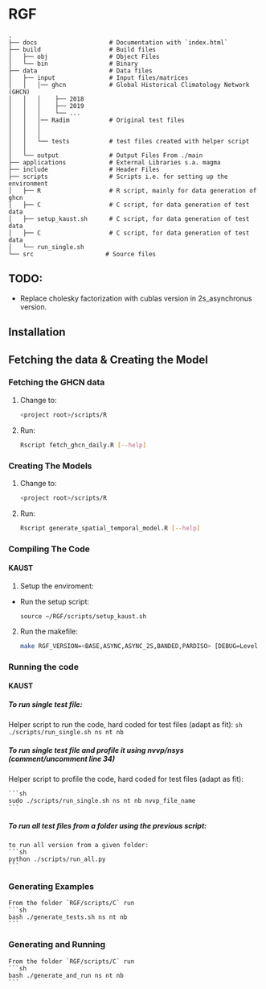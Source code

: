 # RGF
    .
    ├── docs                    # Documentation with `index.html`
    ├── build                   # Build files
    │   ├── obj                 # Object Files
    │   └── bin                 # Binary 
    ├── data                    # Data files 
    │   ├── input               # Input files/matrices
    │   │   │── ghcn            # Global Historical Climatology Network (GHCN)
    │   │   │    ├── 2018 
    │   │   │    ├── 2019
    │   │   │    └── ...
    │   │   │── Radim           # Original test files 
    │   │   │
    │   │   │
    │   │   └── tests           # test files created with helper script
    │   │
    │   └── output              # Output Files From ./main
    ├── applications            # External Libraries s.a. magma
    ├── include                 # Header Files
    ├── scripts                 # Scripts i.e. for setting up the environment
    │   ├── R                   # R script, mainly for data generation of ghcn
    │   ├── C                   # C script, for data generation of test data
    │   ├── setup_kaust.sh      # C script, for data generation of test data
    │   ├── C                   # C script, for data generation of test data
    │   └── run_single.sh
    └── src                    # Source files
## TODO:
- Replace cholesky factorization with cublas version in 2s_asynchronus version.
## Installation
## Fetching the data & Creating the Model
### Fetching the GHCN data 
1. Change to:
    ``` sh
    <project root>/scripts/R
    ```
2. Run: 
   ```sh
   Rscript fetch_ghcn_daily.R [--help]
   ```
### Creating The Models
1. Change to:
    ``` sh
    <project root>/scripts/R
    ```
2. Run: 
   ```sh
   Rscript generate_spatial_temporal_model.R [--help]
   ```
### Compiling The Code
#### KAUST
1. Setup the enviroment:
- Run the setup script:
   ```shell
   source ~/RGF/scripts/setup_kaust.sh
   ```
2. Run the makefile:
    ``` sh
    make RGF_VERSION=<BASE,ASYNC,ASYNC_2S,BANDED,PARDISO> [DEBUG=Level i.e. 1 or 2] -B 
    ```
### Running the code 
#### KAUST
##### To run single test file: 
Helper script to run the code, hard coded for test files (adapt as fit):
    ```sh
    ./scripts/run_single.sh ns nt nb
    ```
##### To run single test file and profile it using nvvp/nsys (comment/uncomment line 34)
Helper script to profile the code, hard coded for test files (adapt as fit):   

    ```sh
    sudo ./scripts/run_single.sh ns nt nb nvvp_file_name
    ```
##### To run all test files from a folder using the previous script:

    to run all version from a given folder:   
    ```sh
    python ./scripts/run_all.py
    ```
### Generating Examples
    From the folder `RGF/scripts/C` run
    ```sh
    bash ./generate_tests.sh ns nt nb
    ```
### Generating and Running
    From the folder `RGF/scripts/C` run
    ```sh
    bash ./generate_and_run ns nt nb
    ```

